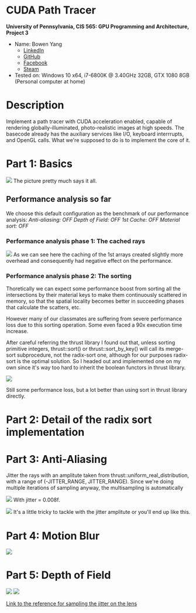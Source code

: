 CUDA Path Tracer
================

**University of Pennsylvania, CIS 565: GPU Programming and Architecture, Project 3**

* Name: Bowen Yang
  * [LinkedIn](https://www.linkedin.com/in/%E5%8D%9A%E6%96%87-%E6%9D%A8-83bba6148)
  * [GitHub](https://github.com/Grillnov)
  * [Facebook](https://www.facebook.com/yang.bowen.7399)
  * [Steam](https://steamcommunity.com/id/grillnov)
* Tested on: Windows 10 x64, i7-6800K @ 3.40GHz 32GB, GTX 1080 8GB (Personal computer at home)

# Description

Implement a path tracer with CUDA acceleration enabled, capable of rendering globally-illuminated, photo-realistic images at high speeds. The basecode already has the auxiliary services like I/O, keyboard interrrupts, and OpenGL calls. What we're supposed to do is to implement the core of it.

# Part 1: Basics

![](img/Plain.png)
The picture pretty much says it all.

## Performance analysis so far
We choose this default configuration as the benchmark of our performance analysis:
*Anti-aliasing: OFF*
*Depth of Field: OFF*
*1st Cache: OFF*
*Material sort: OFF*

### Performance analysis phase 1: The cached rays

![](img/Cache.png)
As we can see here the caching of the 1st arrays created slightly more overhead and consequently had negative effect on the performance.

### Performance analysis phase 2: The sorting

Thoretically we can expect some performance boost from sorting all the intersections by their material keys to make them continuously scattered in memory, so that the spatial locality becomes better in succeeding phases that calculate the scatters, etc.

However many of our classmates are suffering from severe performance loss due to this sorting operation. Some even faced a 90x execution time increase.

After careful referring the thrust library I found out that, unless sorting primitive integers, thrust::sort() or thrust::sort_by_key() will call its merge-sort subprocedure, not the radix-sort one, although for our purposes radix-sort is the optimal solution. So I headed out and implemented one on my own since it's way too hard to inherit the boolean functors in thrust library.

![](img/Sort.png)

Still some performance loss, but a lot better than using sort in thrust library directly.

# Part 2: Detail of the radix sort implementation



# Part 3: Anti-Aliasing

Jitter the rays with an amplitute taken from thrust::uniform_real_distribution, with a range of (-JITTER_RANGE, JITTER_RANGE). Since we're doing multiple iterations of sampling anyway, the multisampling is automatically

![](img/AA.png)
With jitter = 0.008f.

![](img/AAmessed.png)
It's a little tricky to tackle with the jitter amplitute or you'll end up like this.
# Part 4: Motion Blur

![](img/MotionBlur.png)
# Part 5: Depth of Field

![](img/DOF.png)
![](img/CloseUpDOF.png)

[Link to the reference for sampling the jitter on the lens](https://pub.dartlang.org/documentation/dartray/0.0.1/core/ConcentricSampleDisk.html)
